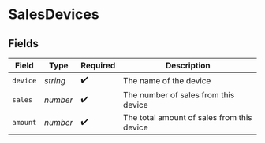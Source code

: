 # SalesDevices


## Fields

| Field                                      | Type                                       | Required                                   | Description                                |
| ------------------------------------------ | ------------------------------------------ | ------------------------------------------ | ------------------------------------------ |
| `device`                                   | *string*                                   | :heavy_check_mark:                         | The name of the device                     |
| `sales`                                    | *number*                                   | :heavy_check_mark:                         | The number of sales from this device       |
| `amount`                                   | *number*                                   | :heavy_check_mark:                         | The total amount of sales from this device |